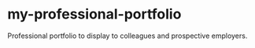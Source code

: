 # my-professional-portfolio
Professional portfolio to display to colleagues and prospective employers. 

